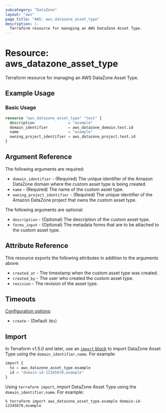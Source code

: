 ```yaml
---
subcategory: "DataZone"
layout: "aws"
page_title: "AWS: aws_datazone_asset_type"
description: |-
  Terraform resource for managing an AWS DataZone Asset Type.
---
```


# Resource: aws_datazone_asset_type

Terraform resource for managing an AWS DataZone Asset Type.

## Example Usage

### Basic Usage

```terraform
resource "aws_datazone_asset_type" "test" {
  description               = "example"
  domain_identifier         = aws_datazone_domain.test.id
  name                      = "example"
  owning_project_identifier = aws_datazone_project.test.id
}
```

## Argument Reference

The following arguments are required:

* `domain_identifier` - (Required) The unique identifier of the Amazon DataZone domain where the custom asset type is being created.
* `name` - (Required) The name of the custom asset type.
* `owning_project_identifier` - (Required) The unique identifier of the Amazon DataZone project that owns the custom asset type.

The following arguments are optional:

* `description` - (Optional) The description of the custom asset type.
* `forms_input` - (Optional) The metadata forms that are to be attached to the custom asset type.

## Attribute Reference

This resource exports the following attributes in addition to the arguments above:

* `created_at` - The timestamp when the custom asset type was created.
* `created_by` - The user who created the custom asset type.
* `revision` - The revision of the asset type.

## Timeouts

[Configuration options](https://developer.hashicorp.com/terraform/language/resources/syntax#operation-timeouts):

* `create` - (Default `30s`)

## Import

In Terraform v1.5.0 and later, use an [`import` block](https://developer.hashicorp.com/terraform/language/import) to import DataZone Asset Type using the `domain_identifier,name`. For example:

```terraform
import {
  to = aws_datazone_asset_type.example
  id = "domain-id-12345678,example"
}
```

Using `terraform import`, import DataZone Asset Type using the `domain_identifier,name`. For example:

```console
% terraform import aws_datazone_asset_type.example domain-id-12345678,example
```
